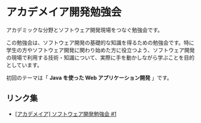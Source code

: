 # アカデメイア開発勉強会

アカデミックな分野とソフトウェア開発現場をつなぐ勉強会です。

この勉強会は、ソフトウェア開発の基礎的な知識を得るための勉強会です。特に学生の方やソフトウェア開発に関わり始めた方に役立つよう、ソフトウェア開発の現場で利用する技術・知識について、実際に手を動かしながら学ぶことを目的としています。

初回のテーマは「 **Java を使った Web アプリケーション開発** 」です。

## リンク集

* [[アカデメイア] ソフトウェア開発勉強会 #1](http://academeia-dev.connpass.com/event/37112/)
